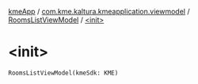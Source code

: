[kmeApp](../../index.md) / [com.kme.kaltura.kmeapplication.viewmodel](../index.md) / [RoomsListViewModel](index.md) / [&lt;init&gt;](./-init-.md)

# &lt;init&gt;

`RoomsListViewModel(kmeSdk: KME)`